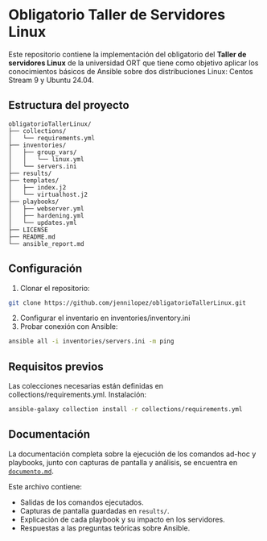 # Obligatorio Taller de Servidores Linux

Este repositorio contiene la implementación del obligatorio del **Taller de servidores Linux** de la universidad ORT que tiene como objetivo aplicar los conocimientos básicos de Ansible sobre dos distribuciones Linux: Centos Stream 9 y Ubuntu 24.04.


## Estructura del proyecto

```plaintext
obligatorioTallerLinux/
├── collections/
│   └── requirements.yml
├── inventories/
│   ├── group_vars/
│   │   └── linux.yml
│   └── servers.ini
├── results/
├── templates/
│   ├── index.j2
│   └── virtualhost.j2
├── playbooks/
│   ├── webserver.yml
│   ├── hardening.yml
│   └── updates.yml
├── LICENSE
├── README.md
└── ansible_report.md
```

## Configuración

1.  Clonar el repositorio:
   ```bash
   git clone https://github.com/jennilopez/obligatorioTallerLinux.git
   ```
2.  Configurar el inventario en inventories/inventory.ini
3.  Probar conexión con Ansible:
   ```bash
   ansible all -i inventories/servers.ini -m ping
   ```

## Requisitos previos

Las colecciones necesarias están definidas en collections/requirements.yml. Instalación:
   ```bash
   ansible-galaxy collection install -r collections/requirements.yml
   ```

## Documentación

La documentación completa sobre la ejecución de los comandos ad-hoc y playbooks, junto con capturas de pantalla y análisis, se encuentra en [`documento.md`](documento.md).

Este archivo contiene:
- Salidas de los comandos ejecutados.
- Capturas de pantalla guardadas en `results/`.
- Explicación de cada playbook y su impacto en los servidores.
- Respuestas a las preguntas teóricas sobre Ansible.
